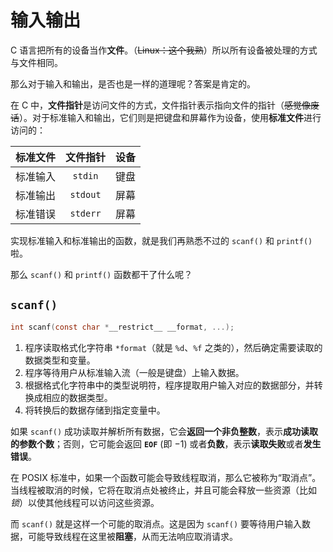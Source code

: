 # 输入输出
C 语言把所有的设备当作**文件**。（~~Linux：这个我熟~~）所以所有设备被处理的方式与文件相同。

那么对于输入和输出，是否也是一样的道理呢？答案是肯定的。

在 C 中，**文件指针**是访问文件的方式，文件指针表示指向文件的指针（~~感觉像废话~~）。对于标准输入和输出，它们则是把键盘和屏幕作为设备，使用**标准文件**进行访问的：

标准文件|文件指针|设备
:-:|:-:|:-:
标准输入|`stdin`|键盘
标准输出|`stdout`|屏幕
标准错误|`stderr`|屏幕

实现标准输入和标准输出的函数，就是我们再熟悉不过的 `scanf()` 和 `printf()` 啦。

那么 `scanf()` 和 `printf()` 函数都干了什么呢？

## `scanf()`
```c
int scanf(const char *__restrict__ __format, ...);
```

1. 程序读取格式化字符串 `*format`（就是 `%d`、`%f` 之类的），然后确定需要读取的数据类型和变量。
2. 程序等待用户从标准输入流（一般是键盘）上输入数据。
3. 根据格式化字符串中的类型说明符，程序提取用户输入对应的数据部分，并转换成相应的数据类型。
4. 将转换后的数据存储到指定变量中。

如果 `scanf()` 成功读取并解析所有数据，它会**返回一个非负整数**，表示**成功读取的参数个数**；否则，它可能会返回 **`EOF`** (即 $-1$) 或者**负数**，表示**读取失败**或者**发生错误**。

在 POSIX 标准中，如果一个函数可能会导致线程取消，那么它被称为“取消点”。当线程被取消的时候，它将在取消点处被终止，并且可能会释放一些资源（比如*锁*）以使其他线程可以访问这些资源。

而 `scanf()` 就是这样一个可能的取消点。这是因为 `scanf()` 要等待用户输入数据，可能导致线程在这里被**阻塞**，从而无法响应取消请求。